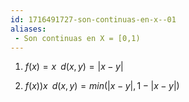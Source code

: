 ```yaml
---
id: 1716491727-son-continuas-en-x--01
aliases:
 - Son continuas en X = [0,1)
---
```



1. $f(x) = x \;\; d(x,y) = |x-y$|


2. $f(x) ) x \;\; d(x,y)=min(|x-y|, 1 - |x-y|)$